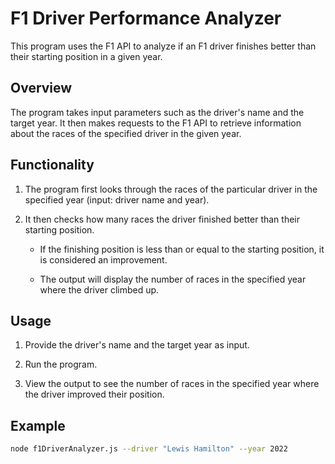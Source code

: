 # F1 Driver Performance Analyzer

This program uses the F1 API to analyze if an F1 driver finishes better than their starting position in a given year.

## Overview

The program takes input parameters such as the driver's name and the target year. It then makes requests to the F1 API to retrieve information about the races of the specified driver in the given year.

## Functionality

1. The program first looks through the races of the particular driver in the specified year (input: driver name and year).

2. It then checks how many races the driver finished better than their starting position.

   - If the finishing position is less than or equal to the starting position, it is considered an improvement.

   - The output will display the number of races in the specified year where the driver climbed up.

## Usage

1. Provide the driver's name and the target year as input.

2. Run the program.

3. View the output to see the number of races in the specified year where the driver improved their position.

## Example

```bash
node f1DriverAnalyzer.js --driver "Lewis Hamilton" --year 2022

